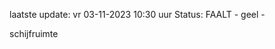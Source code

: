 laatste update: 
vr 03-11-2023 10:30   uur 
Status: FAALT - geel - 
<div class="service Y">schijfruimte</div>